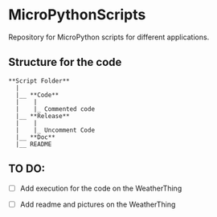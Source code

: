 # MicroPythonScripts

Repository for MicroPython scripts for different applications.

## Structure for the code

```
**Script Folder**
  |
  |__ **Code**
  |    |
  |    |_ Commented code
  |__ **Release**
  |    |
  |    |_ Uncomment Code
  |__ **Doc**
  |__ README
```

## TO DO:

- [ ] Add execution for the code on the WeatherThing

- [ ] Add readme and pictures on the WeatherThing
